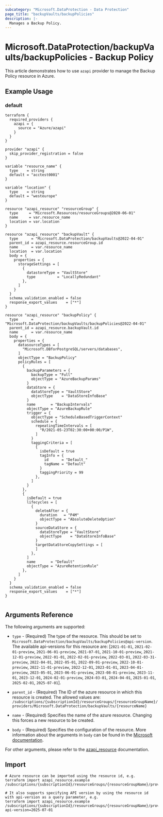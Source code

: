 ```yaml
---
subcategory: "Microsoft.DataProtection - Data Protection"
page_title: "backupVaults/backupPolicies"
description: |-
  Manages a Backup Policy.
---
```


# Microsoft.DataProtection/backupVaults/backupPolicies - Backup Policy

This article demonstrates how to use `azapi` provider to manage the Backup Policy resource in Azure.

## Example Usage

### default

```hcl
terraform {
  required_providers {
    azapi = {
      source = "Azure/azapi"
    }
  }
}

provider "azapi" {
  skip_provider_registration = false
}

variable "resource_name" {
  type    = string
  default = "acctest0001"
}

variable "location" {
  type    = string
  default = "westeurope"
}

resource "azapi_resource" "resourceGroup" {
  type     = "Microsoft.Resources/resourceGroups@2020-06-01"
  name     = var.resource_name
  location = var.location
}

resource "azapi_resource" "backupVault" {
  type      = "Microsoft.DataProtection/backupVaults@2022-04-01"
  parent_id = azapi_resource.resourceGroup.id
  name      = var.resource_name
  location  = var.location
  body = {
    properties = {
      storageSettings = [
        {
          datastoreType = "VaultStore"
          type          = "LocallyRedundant"
        },
      ]
    }
  }
  schema_validation_enabled = false
  response_export_values    = ["*"]
}

resource "azapi_resource" "backupPolicy" {
  type      = "Microsoft.DataProtection/backupVaults/backupPolicies@2022-04-01"
  parent_id = azapi_resource.backupVault.id
  name      = var.resource_name
  body = {
    properties = {
      datasourceTypes = [
        "Microsoft.DBforPostgreSQL/servers/databases",
      ]
      objectType = "BackupPolicy"
      policyRules = [
        {
          backupParameters = {
            backupType = "Full"
            objectType = "AzureBackupParams"
          }
          dataStore = {
            dataStoreType = "VaultStore"
            objectType    = "DataStoreInfoBase"
          }
          name       = "BackupIntervals"
          objectType = "AzureBackupRule"
          trigger = {
            objectType = "ScheduleBasedTriggerContext"
            schedule = {
              repeatingTimeIntervals = [
                "R/2021-05-23T02:30:00+00:00/P1W",
              ]
            }
            taggingCriteria = [
              {
                isDefault = true
                tagInfo = {
                  id      = "Default_"
                  tagName = "Default"
                }
                taggingPriority = 99
              },
            ]
          }
        },
        {
          isDefault = true
          lifecycles = [
            {
              deleteAfter = {
                duration   = "P4M"
                objectType = "AbsoluteDeleteOption"
              }
              sourceDataStore = {
                dataStoreType = "VaultStore"
                objectType    = "DataStoreInfoBase"
              }
              targetDataStoreCopySettings = [
              ]
            },
          ]
          name       = "Default"
          objectType = "AzureRetentionRule"
        },
      ]
    }
  }
  schema_validation_enabled = false
  response_export_values    = ["*"]
}


```



## Arguments Reference

The following arguments are supported:

* `type` - (Required) The type of the resource. This should be set to `Microsoft.DataProtection/backupVaults/backupPolicies@api-version`. The available api-versions for this resource are: [`2021-01-01`, `2021-02-01-preview`, `2021-06-01-preview`, `2021-07-01`, `2021-10-01-preview`, `2021-12-01-preview`, `2022-01-01`, `2022-02-01-preview`, `2022-03-01`, `2022-03-31-preview`, `2022-04-01`, `2022-05-01`, `2022-09-01-preview`, `2022-10-01-preview`, `2022-11-01-preview`, `2022-12-01`, `2023-01-01`, `2023-04-01-preview`, `2023-05-01`, `2023-06-01-preview`, `2023-08-01-preview`, `2023-11-01`, `2023-12-01`, `2024-02-01-preview`, `2024-03-01`, `2024-04-01`, `2025-01-01`, `2025-02-01`, `2025-07-01`].

* `parent_id` - (Required) The ID of the azure resource in which this resource is created. The allowed values are:  
  `/subscriptions/{subscriptionId}/resourceGroups/{resourceGroupName}/providers/Microsoft.DataProtection/backupVaults/{resourceName}`

* `name` - (Required) Specifies the name of the azure resource. Changing this forces a new resource to be created.

* `body` - (Required) Specifies the configuration of the resource. More information about the arguments in `body` can be found in the [Microsoft documentation](https://learn.microsoft.com/en-us/azure/templates/Microsoft.DataProtection/backupVaults/backupPolicies?pivots=deployment-language-terraform).

For other arguments, please refer to the [azapi_resource](https://registry.terraform.io/providers/Azure/azapi/latest/docs/resources/resource) documentation.

## Import

 ```shell
 # Azure resource can be imported using the resource id, e.g.
 terraform import azapi_resource.example /subscriptions/{subscriptionId}/resourceGroups/{resourceGroupName}/providers/Microsoft.DataProtection/backupVaults/{resourceName}/backupPolicies/{resourceName}
 
 # It also supports specifying API version by using the resource id with api-version as a query parameter, e.g.
 terraform import azapi_resource.example /subscriptions/{subscriptionId}/resourceGroups/{resourceGroupName}/providers/Microsoft.DataProtection/backupVaults/{resourceName}/backupPolicies/{resourceName}?api-version=2025-07-01
 ```
